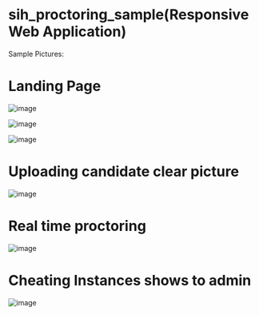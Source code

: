 # sih_proctoring_sample(Responsive Web Application)
Sample Pictures:

<h1>Landing Page</h1>

![image](https://github.com/Ajitesh72/sih_proctoring_sample/assets/95878363/03afed28-c1a9-4d6f-9241-80e13f8c0f41)

![image](https://github.com/Ajitesh72/sih_proctoring_sample/assets/95878363/56d117bb-7873-46bf-a609-1699d16fafff)

![image](https://github.com/Ajitesh72/sih_proctoring_sample/assets/95878363/ab238795-1e49-4748-8363-230c84e6149f)

<h1>Uploading candidate clear picture</h1>

![image](https://github.com/Ajitesh72/sih_proctoring_sample/assets/95878363/4f26edf8-b40d-487f-87d9-1da983d198c6)

<h1>Real time proctoring</h1>

![image](https://github.com/Ajitesh72/sih_proctoring_sample/assets/95878363/7bf17628-bda0-432b-90a7-ca97a16186ad)

<h1>Cheating Instances shows to admin</h1>

![image](https://github.com/Ajitesh72/sih_proctoring_sample/assets/95878363/ae254560-5751-4a35-acd5-0b769c7d9b0c)
